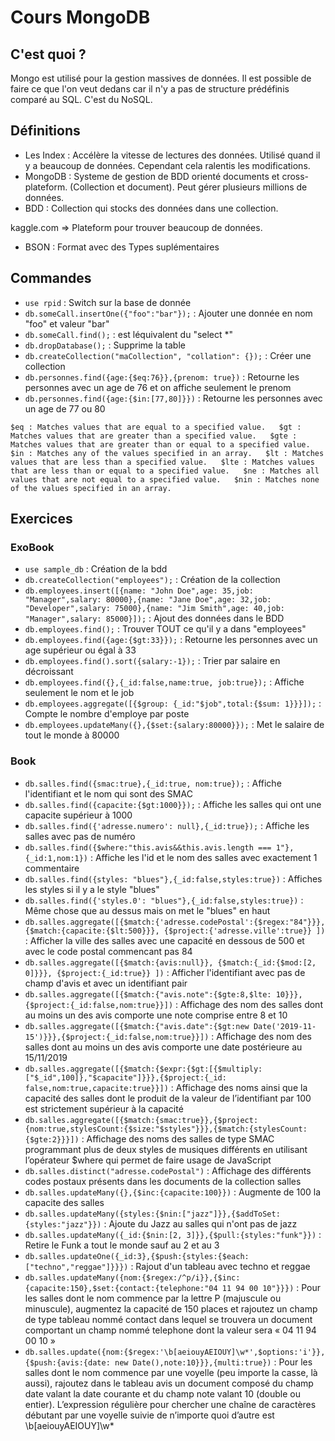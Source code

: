 # Cours MongoDB

## C'est quoi ?

Mongo est utilisé pour la gestion massives de données. Il est possible de faire ce que l'on veut dedans car il n'y a pas de structure prédéfinis comparé au SQL. C'est du NoSQL.

## Définitions

- Les Index : Accélère la vitesse de lectures des données. Utilisé quand il y a beaucoup de données. Cependant cela ralentis les modifications.
- MongoDB : Systeme de gestion de BDD orienté documents et cross-plateform. (Collection et document). Peut gérer plusieurs millions de données.
- BDD : Collection qui stocks des données dans une collection.

kaggle.com => Plateform pour trouver beaucoup de données.

- BSON : Format avec des Types suplémentaires

## Commandes

- ```use rpid``` : Switch sur la base de donnée
- ```db.someCall.insertOne({"foo":"bar"});``` : Ajouter une donnée en nom "foo" et valeur "bar"
- ```db.someCall.find();``` : est léquivalent du "select *"
- ```db.dropDatabase();``` : Supprime la table
- ```db.createCollection("maCollection", "collation": {});``` : Créer une collection
- ```db.personnes.find({age:{$eq:76}},{prenom: true})``` : Retourne les personnes avec un age de 76 et on affiche seulement le prenom
- ```db.personnes.find({age:{$in:[77,80]}})``` : Retourne les personnes avec un age de 77 ou 80

`
$eq : Matches values that are equal to a specified value.  
$gt : Matches values that are greater than a specified value.  
$gte : Matches values that are greater than or equal to a specified value.  
$in : Matches any of the values specified in an array.  
$lt : Matches values that are less than a specified value.  
$lte : Matches values that are less than or equal to a specified value.  
$ne : Matches all values that are not equal to a specified value.  
$nin : Matches none of the values specified in an array.  
`

## Exercices

### ExoBook

- ```use sample_db``` : Création de la bdd
- ```db.createCollection("employees");``` : Création de la collection
- ```db.employees.insert([{name: "John Doe",age: 35,job: "Manager",salary: 80000},{name: "Jane Doe",age: 32,job: "Developer",salary: 75000},{name: "Jim Smith",age: 40,job: "Manager",salary: 85000}]);``` : Ajout des données dans le BDD
- ```db.employees.find();``` : Trouver TOUT ce qu'il y a dans "employees"
- ```db.employees.find({age:{$gt:33}});``` : Retourne les personnes avec un age supérieur ou égal à 33
- ```db.employees.find().sort({salary:-1});``` : Trier par salaire en décroissant
- ```db.employees.find({},{_id:false,name:true, job:true});``` : Affiche seulement le nom et le job
- ```db.employees.aggregate([{$group: {_id:"$job",total:{$sum: 1}}}]);``` : Compte le nombre d'employe par poste
- ```db.employees.updateMany({},{$set:{salary:80000}});``` : Met le salaire de tout le monde à 80000

### Book

- ```db.salles.find({smac:true},{_id:true, nom:true});``` : Affiche l'identifiant et le nom qui sont des SMAC
- ```db.salles.find({capacite:{$gt:1000}});``` : Affiche les salles qui ont une capacite supérieur à 1000
- ```db.salles.find({'adresse.numero': null},{_id:true});``` : Affiche les salles avec pas de numéro
- ```db.salles.find({$where:"this.avis&&this.avis.length === 1"},{_id:1,nom:1})``` : Affiche les l'id et le nom des salles avec exactement 1 commentaire
- ```db.salles.find({styles: "blues"},{_id:false,styles:true})``` : Affiches les styles si il y a le style "blues"
- ```db.salles.find({'styles.0': "blues"},{_id:false,styles:true})``` : Même chose que au dessus mais on met le "blues" en haut
- ```db.salles.aggregate([{$match:{'adresse.codePostal':{$regex:"84"}}},{$match:{capacite:{$lt:500}}}, {$project:{'adresse.ville':true}} ])``` : Afficher la ville des salles avec une capacité en dessous de 500 et avec le code postal commencant pas 84
- ```db.salles.aggregate([{$match:{avis:null}}, {$match:{_id:{$mod:[2, 0]}}}, {$project:{_id:true}} ])``` : Afficher l'identifiant avec pas de champ d'avis et avec un identifiant pair
- ```db.salles.aggregate([{$match:{"avis.note":{$gte:8,$lte: 10}}},{$project:{_id:false,nom:true}}])``` : Affichage des nom des salles dont au moins un des avis comporte une note comprise entre 8 et 10
- ```db.salles.aggregate([{$match:{"avis.date":{$gt:new Date('2019-11-15')}}},{$project:{_id:false,nom:true}}])``` : Affichage des nom des salles dont au moins un des avis comporte une date postérieure au 15/11/2019
- ```db.salles.aggregate([{$match:{$expr:{$gt:[{$multiply:["$_id",100]},"$capacite"]}}},{$project:{_id: false,nom:true,capacite:true}}])``` : Affichage des noms ainsi que la capacité des salles dont le produit de la valeur de l’identifiant par 100 est strictement supérieur à la capacité
- ```db.salles.aggregate([{$match:{smac:true}},{$project:{nom:true,stylesCount:{$size:"$styles"}}},{$match:{stylesCount:{$gte:2}}}])``` : Affichage des noms des salles de type SMAC programmant plus de deux styles de musiques différents en utilisant l’opérateur $where qui permet de faire usage de JavaScript
- ```db.salles.distinct("adresse.codePostal")``` : Affichage des différents codes postaux présents dans les documents de la collection salles
- ```db.salles.updateMany({},{$inc:{capacite:100}})``` : Augmente de 100 la capacite des salles
- ```db.salles.updateMany({styles:{$nin:["jazz"]}},{$addToSet:{styles:"jazz"}})``` : Ajoute du Jazz au salles qui n'ont pas de jazz
- ```db.salles.updateMany({_id:{$nin:[2, 3]}},{$pull:{styles:"funk"}})``` : Retire le Funk a tout le monde sauf au 2 et au 3
- ```db.salles.updateOne({_id:3},{$push:{styles:{$each:["techno","reggae"]}}})``` : Rajout d'un tableau avec techno et reggae
- ```db.salles.updateMany({nom:{$regex:/^p/i}},{$inc:{capacite:150},$set:{contact:{telephone:"04 11 94 00 10"}}})``` : Pour les salles dont le nom commence par la lettre P (majuscule ou minuscule), augmentez la capacité de 150 places et rajoutez un champ de type tableau nommé contact dans lequel se trouvera un document comportant un champ nommé telephone dont la valeur sera « 04 11 94 00 10 »
- ```db.salles.update({nom:{$regex:'\b[aeiouyAEIOUY]\w*',$options:'i'}},{$push:{avis:{date: new Date(),note:10}}},{multi:true})``` : Pour les salles dont le nom commence par une voyelle (peu importe la casse, là aussi), rajoutez dans le tableau avis un document composé du champ date valant la date courante et du champ note valant 10 (double ou entier). L’expression régulière pour chercher une chaîne de caractères débutant par une voyelle suivie de n’importe quoi d’autre est \b[aeiouyAEIOUY]\w*

